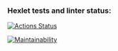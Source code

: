 ### Hexlet tests and linter status:
[![Actions Status](https://github.com/Arrcontender/php-project-45/workflows/hexlet-check/badge.svg)](https://github.com/Arrcontender/php-project-45/actions)

[![Maintainability](https://api.codeclimate.com/v1/badges/1b7b26f1e7bc1b31ccef/maintainability)](https://codeclimate.com/github/Arrcontender/php-project-45/maintainability)
